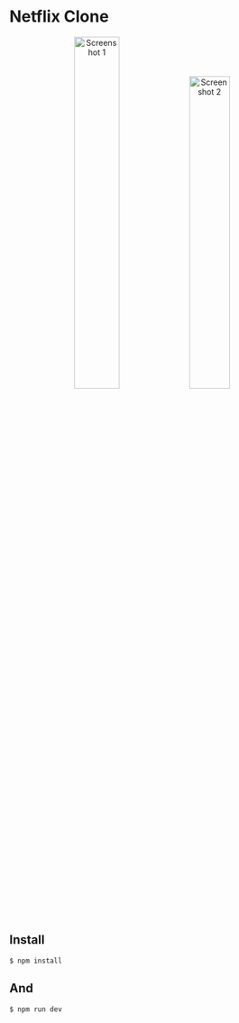 # Netflix Clone

<p align="center">
  <img alt='Screenshot 1' src="assets/screenshot1.png" width="40%"/>
  <img alt='Screenshot 2' src="assets/screenshot2.png" width="37.7%"/>
  <br/>
</p>






## Install ##

    $ npm install
## And ##
    $ npm run dev
